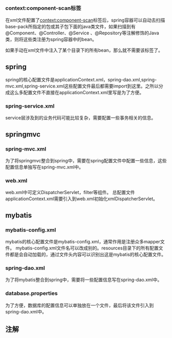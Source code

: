 
### context:component-scan标签
在xml文件配置了<context:component-scan>标签后，spring容器可以自动去扫描base-pack所指定的包或其子包下面的java类文件，如果扫描到有@Component、@Controller、@Service 、@Repository等注解修饰的Java类，则将这些类注册为spring容器中的bean。

如果手动在xml文件中注入了某个目录下的所有bean，那么就不需要该标签了。
## spring
spring的核心配置文件是applicationContext.xml，spring-dao.xml,spring-mvc.xml,spring-service.xml这些配置文件最后都需要import到这里。之所以分成这么多配置文件不直接在applicationContext.xml里写是为了方便。
### spring-service.xml
service层涉及到的业务代码可能比较复杂，需要配置一些事务相关的信息。
## springmvc
### spring-mvc.xml
为了将springmvc整合到spring中，需要在spring配置文件中配置一些信息，这些配置信息单独写在spring-mvc.xml中。
### web.xml
web.xml中可定义DispatcherServlet，filter等组件。
总配置文件applicationContext.xml需要引入到web.xml初始化xmlDispatcherServlet。
## mybatis
### mybatis-config.xml
mybatis的核心配置文件是mybatis-config.xml，通常作用是注册众多mapper文件。
mybatis-config.xml文件名可以改成别的。resources目录下的所有配置文件都是会自动加载的，通过文件头内容可以识别出这是mybatis的核心配置文件。
### spring-dao.xml
为了将mybatis整合到spring中，需要将一些配置信息写在spring-dao.xml中。
### database.properties
为了方便，数据库的配置信息可以单独放在一个文件，最后将该文件引入到spring-dao.xml中。
## 注解
